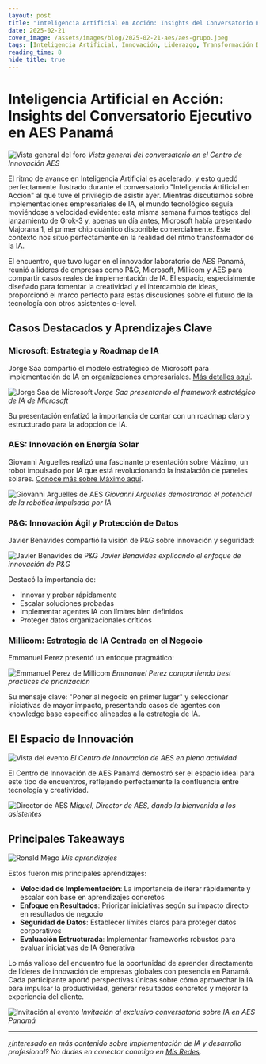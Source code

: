 ```yaml
---
layout: post
title: "Inteligencia Artificial en Acción: Insights del Conversatorio Ejecutivo en AES Panamá"
date: 2025-02-21
cover_image: /assets/images/blog/2025-02-21-aes/aes-grupo.jpeg
tags: [Inteligencia Artificial, Innovación, Liderazgo, Transformación Digital, Enterprise AI]
reading_time: 8
hide_title: true
---
```


# Inteligencia Artificial en Acción: Insights del Conversatorio Ejecutivo en AES Panamá

![Vista general del foro](/assets/images/blog/2025-02-21-aes/aes-foro.jpg)
*Vista general del conversatorio en el Centro de Innovación AES*

El ritmo de avance en Inteligencia Artificial es acelerado, y esto quedó perfectamente ilustrado durante el conversatorio "Inteligencia Artificial en Acción" al que tuve el privilegio de asistir ayer. Mientras discutíamos sobre implementaciones empresariales de IA, el mundo tecnológico seguía moviéndose a velocidad evidente: esta misma semana fuimos testigos del lanzamiento de Grok-3 y, apenas un día antes, Microsoft había presentado Majorana 1, el primer chip cuántico disponible comercialmente. Este contexto nos situó perfectamente en la realidad del ritmo transformador de la IA.

El encuentro, que tuvo lugar en el innovador laboratorio de AES Panamá, reunió a líderes de empresas como P&G, Microsoft, Millicom y AES para compartir casos reales de implementación de IA. El espacio, especialmente diseñado para fomentar la creatividad y el intercambio de ideas, proporcionó el marco perfecto para estas discusiones sobre el futuro de la tecnología con otros asistentes c-level.

## Casos Destacados y Aprendizajes Clave

### Microsoft: Estrategia y Roadmap de IA
Jorge Saa compartió el modelo estratégico de Microsoft para implementación de IA en organizaciones empresariales. [Más detalles aquí](https://www.microsoft.com/en-us/microsoft-cloud/blog/2024/04/03/the-ai-strategy-roadmap-navigating-the-stages-of-value-creation/).

![Jorge Saa de Microsoft](/assets/images/blog/2025-02-21-aes/microsoft-jorge-saa.jpg)
*Jorge Saa presentando el framework estratégico de IA de Microsoft*

Su presentación enfatizó la importancia de contar con un roadmap claro y estructurado para la adopción de IA.

### AES: Innovación en Energía Solar
Giovanni Arguelles realizó una fascinante presentación sobre Máximo, un robot impulsado por IA que está revolucionando la instalación de paneles solares. [Conoce más sobre Máximo aquí](https://www.aes.com/maximo).

![Giovanni Arguelles de AES](/assets/images/blog/2025-02-21-aes/aes-giovanni-arguelles.jpg)
*Giovanni Arguelles demostrando el potencial de la robótica impulsada por IA*

### P&G: Innovación Ágil y Protección de Datos
Javier Benavides compartió la visión de P&G sobre innovación y seguridad:

![Javier Benavides de P&G](/assets/images/blog/2025-02-21-aes/aes-javier-benavides.jpg)
*Javier Benavides explicando el enfoque de innovación de P&G*

Destacó la importancia de:
- Innovar y probar rápidamente
- Escalar soluciones probadas
- Implementar agentes IA con límites bien definidos
- Proteger datos organizacionales críticos

### Millicom: Estrategia de IA Centrada en el Negocio
Emmanuel Perez presentó un enfoque pragmático:

![Emmanuel Perez de Millicom](/assets/images/blog/2025-02-21-aes/aes-emmanuel-perez.jpg)
*Emmanuel Perez compartiendo best practices de priorización*

Su mensaje clave: "Poner al negocio en primer lugar" y seleccionar iniciativas de mayor impacto, presentando casos de agentes con knowledge base específico alineados a la estrategia de IA.

## El Espacio de Innovación

![Vista del evento](/assets/images/blog/2025-02-21-aes/conver-ronald-mego.jpg)
*El Centro de Innovación de AES en plena actividad*

El Centro de Innovación de AES Panamá demostró ser el espacio ideal para este tipo de encuentros, reflejando perfectamente la confluencia entre tecnología y creatividad.

![Director de AES](/assets/images/blog/2025-02-21-aes/aes-miguel-director.jpg)
*Miguel, Director de AES, dando la bienvenida a los asistentes*

## Principales Takeaways

![Ronald Mego](/assets/images/blog/2025-02-21-aes/cover-ronald-mego.jpg)
*Mis aprendizajes*

Estos fueron mis principales aprendizajes:

- **Velocidad de Implementación**: La importancia de iterar rápidamente y escalar con base en aprendizajes concretos
- **Enfoque en Resultados**: Priorizar iniciativas según su impacto directo en resultados de negocio
- **Seguridad de Datos**: Establecer límites claros para proteger datos corporativos
- **Evaluación Estructurada**: Implementar frameworks robustos para evaluar iniciativas de IA Generativa

Lo más valioso del encuentro fue la oportunidad de aprender directamente de líderes de innovación de empresas globales con presencia en Panamá. Cada participante aportó perspectivas únicas sobre cómo aprovechar la IA para impulsar la productividad, generar resultados concretos y mejorar la experiencia del cliente.

![Invitación al evento](/assets/images/blog/2025-02-21-aes/invitacion-evento.jpeg)
*Invitación al exclusivo conversatorio sobre IA en AES Panamá*

---
*¿Interesado en más contenido sobre implementación de IA y desarrollo profesional? No dudes en conectar conmigo en [Mis Redes](https://ronaldmego.github.io/contact/).*